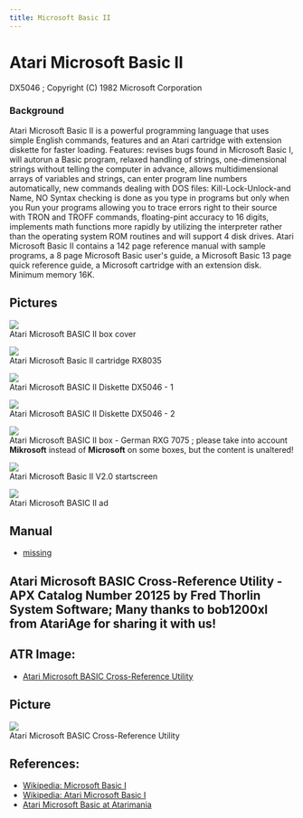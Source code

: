 ```yaml
---
title: Microsoft Basic II
---
```

# Atari Microsoft Basic II  
DX5046 ; Copyright (C) 1982 Microsoft Corporation  
  
### Background  
Atari Microsoft Basic II is a powerful programming language that uses simple English commands, features and an Atari cartridge with extension diskette for faster loading. Features: revises bugs found in Microsoft Basic I, will autorun a Basic program, relaxed handling of strings, one-dimensional strings without telling the computer in advance, allows multidimensional arrays of variables and strings, can enter program line numbers automatically, new commands dealing with DOS files: Kill-Lock-Unlock-and Name, NO Syntax checking is done as you type in programs but only when you Run your programs allowing you to trace errors right to their source with TRON and TROFF commands, floating-pint accuracy to 16 digits, implements math functions more rapidly by utilizing the interpreter rather than the operating system ROM routines and will support 4 disk drives. Atari Microsoft Basic II contains a 142 page reference manual with sample programs, a 8 page Microsoft Basic user's guide, a Microsoft Basic 13 page quick reference guide, a Microsoft cartridge with an extension disk. Minimum memory 16K.  
  
## Pictures  
![](attachments/Atari+Microsoft+BASIC+II-Programming+Language.jpg)  
Atari Microsoft BASIC II box cover  
  
![](attachments/Atari+Microsoft+BASIC+II+Cartridge.jpg)  
Atari Microsoft Basic II cartridge RX8035  
  
![](attachments/Microsoft+Basic+II+Disk.jpg)  
Atari Microsoft BASIC II Diskette DX5046 - 1  
  
![](attachments/Atari+Microsoft+BASIC+II+Diskette+DX5046.jpg)  
Atari Microsoft BASIC II Diskette DX5046 - 2  
  
![](attachments/Microsoft+Basic+II+D-Cover.jpg)  
Atari Microsoft BASIC II box - German RXG 7075 ; please take into account __Mikrosoft__ instead of __Microsoft__ on some boxes, but the content is unaltered!  
  
![](attachments/Atari+Microsoft+Basic+II+V2.0+%28C%29+1982+Microsoft.jpg)  
Atari Microsoft Basic II V2.0 startscreen  
  
![](attachments/Atari+Microsoft+BASIC+II.jpg)  
Atari Microsoft BASIC II ad  
  
## Manual  
- [missing](../missing/index.md)  
  
## Atari Microsoft BASIC Cross-Reference Utility - APX Catalog Number 20125 by Fred Thorlin System Software; Many thanks to bob1200xl from AtariAge for sharing it with us!  
  
## ATR Image:  
- [Atari Microsoft BASIC Cross-Reference Utility](http://www.atarimania.com/utility-atari-400-800-xl-xe-microsoft-basic-cross-reference-utility_30054.html)  
  
## Picture  
![](attachments/ATARI+Microsoft+BASIC+Cross-Reference+Utility.jpg)  
Atari Microsoft BASIC Cross-Reference Utility  
  
## References:  
- [Wikipedia: Microsoft Basic I](http://en.wikipedia.org/wiki/Microsoft_Basic)  
- [Wikipedia: Atari Microsoft Basic I](http://en.wikipedia.org/wiki/Atari_Microsoft_BASIC)  
- [Atari Microsoft Basic at Atarimania](http://www.atarimania.com/list_utilities_atari_search_77.105.99.114.111.115.111.102.116.32.66.65.83.73.67._8_U.html)  
